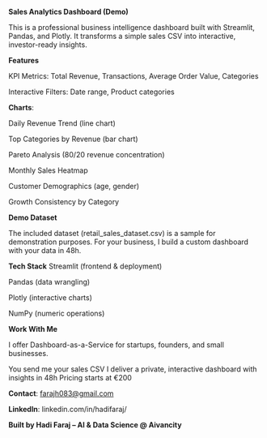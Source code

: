 **Sales Analytics Dashboard (Demo)**

This is a professional business intelligence dashboard built with Streamlit, Pandas, and Plotly.
It transforms a simple sales CSV into interactive, investor-ready insights.

**Features**

KPI Metrics: Total Revenue, Transactions, Average Order Value, Categories

Interactive Filters: Date range, Product categories

**Charts**:

Daily Revenue Trend (line chart)

Top Categories by Revenue (bar chart)

Pareto Analysis (80/20 revenue concentration)

Monthly Sales Heatmap

Customer Demographics (age, gender)

Growth Consistency by Category


**Demo Dataset**

The included dataset (retail_sales_dataset.csv) is a sample for demonstration purposes.
For your business, I build a custom dashboard with your data in 48h.

**Tech Stack**
Streamlit
 (frontend & deployment)

Pandas
 (data wrangling)

Plotly
 (interactive charts)

NumPy
 (numeric operations)


**Work With Me**

I offer Dashboard-as-a-Service for startups, founders, and small businesses.

You send me your sales CSV
I deliver a private, interactive dashboard with insights in 48h
Pricing starts at €200

**Contact**: farajh083@gmail.com

**LinkedIn**: linkedin.com/in/hadifaraj/

**Built by Hadi Faraj – AI & Data Science @ Aivancity**